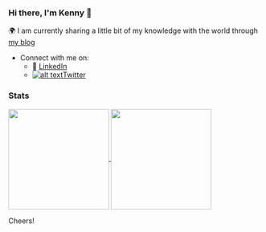 <!-- Please don't remove this: Grab your social icons from https://github.com/carlsednaoui/gitsocial -->

[1.2]: http://i.imgur.com/wWzX9uB.png (twitter icon without padding)
[1]: [Twitter](https://twitter.com/_Ken0x)

### Hi there, I'm Kenny 👋
<!--
**kennyOlakunle/kennyOlakunle** is a ✨ _special_ ✨ repository because its `README.md` (this file) appears on your GitHub profile.
-->
:earth_africa: I am currently sharing a little bit of my knowledge with the world through [my blog](https://thecodezs.hashnode.dev)

- Connect with me on:
  - :office: [LinkedIn](https://www.linkedin.com/in/kehindeabe/)
  - [![alt text][1.2]][1][Twitter](https://twitter.com/_Ken0x)

### Stats
<a href="https://github.com/anuraghazra/github-readme-stats">
  <img height=200 align="center" src="https://github-readme-stats.vercel.app/api?username=kennyOlakunle&count_private=true&show_icons=true&theme=radical&hide_rank=True&PAT_1" />
</a>
<a href="https://github.com/anuraghazra/convoychat">
  <img height=200 align="center" src="https://github-readme-stats.vercel.app/api/top-langs?username=kennyOlakunle&layout=compact&langs_count=8&card_width=320" />
</a>






Cheers!
